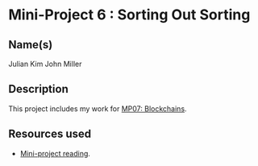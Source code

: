 # Mini-Project 6 : Sorting Out Sorting
## Name(s)
Julian Kim
John Miller

## Description
This project includes my work for [MP07: Blockchains](https://rebelsky.cs.grinnell.edu/Courses/CSC207/2023Fa/mps/mp07.html).

## Resources used
- [Mini-project reading](https://rebelsky.cs.grinnell.edu/Courses/CSC207/2023Fa/mps/mp07.html).